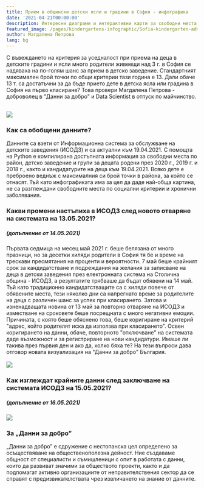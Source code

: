 ```yaml
---
title: Прием в общински детски ясли и градини в София - инфографика
date: '2021-04-21T00:00:00'
description: Интересни диаграми и интерактивни карти за свободни места и брой кандидатстващи деца в детски ясли и градини в гр. София.     
featured_image: /pages/kindergartens-infographic/Sofia-kindergarten-admission-map.png
author: Магдалена Петрова
lang: bg
---
```


С въвеждането на критерия за уседналост при приема на деца в детските градини и ясли много родители живеещи над 3 г. в София се надяваха на по-голям шанс за прием в детско заведение.
Стандартният максимален брой точки по общи критерии тази година е 13. Дали обаче 13 т. са достатъчни за да бъде прието дете в детска ясла или градина в София на първо класиране?
Това провери Магдалена Петрова - доброволец в "Данни за добро" и Data Scientist в отпуск по майчинство.
<br/><br/>

[ ![](/pages/kindergartens-infographic/Sofia-kindergarten-admission-probability-infographic-19.04.2021-small.png) ](/pages/kindergartens-infographic/Sofia-kindergarten-admission-probability-infographic-19.04.2021-large.png)

<!--
### Интерактивни карти

* [Набор 2020](https://kepler.gl/demo/map/carto?mapId=813ff022-e4d5-d3dc-e3ce-01fff3327423&owner=data-for-good-bg&privateMap=false)
* [Набор 2019](https://kepler.gl/demo/map/carto?mapId=d384e6da-932c-5b42-e824-a4f9854d924b&owner=data-for-good-bg&privateMap=false)
* [Набор 2018](https://kepler.gl/demo/map/carto?mapId=d5eb737b-4b8b-df0f-3800-83de5daae37d&owner=data-for-good-bg&privateMap=false)
-->

### Как са обобщени данните?
Данните са взети от Информационна система за обслужване на детските заведения (ИСОДЗ) и са актуални към 19.04.2021. С помощта на Python е компилирана достъпната информация за свободни места по район, детско заведение и групи за децата родени през 2020 г., 2019 г. и 2018 г., както и кандидатурите на деца към 19.04.2021. Всяко дете е преброено веднъж с максималния си брой точки в района, за който се отнасят. Тъй като инфографиката има за цел да даде най-обща картина, не са разглеждани свободните места по социални критерии и хронични заболявания.

### Какви промени настъпиха в ИСОДЗ след новото отваряне на системата на 13.05.2021?
##### (допълнение от 14.05.2021)
Първата седмица на месец май 2021 г. беше белязана от много празници, но за десетки хиляди родители в София тя бе и време на трескави пресмятания на проценти и вероятности. 7 май беше крайният срок за кандидатстване и подреждания на желания за записване на деца в детски заведения през електронната система на Столична община - ИСОДЗ, а резултатите трябваше да бъдат обявени на 14 май. Тъй като традиционно кандидатстващите са с хиляди повече от обявените места, тези няколко дни са напрегнато време за родителите на деца с различен шанс за успех при класирането. Затова и изненадващата новина от 13 май за повторно отваряне на ИСОДЗ и изместване на сроковете беше посрещната с много негативни емоции. Причината, с която беше обяснено това, беше коригиране на критерий "адрес, който родителят иска да използва при класирането". Освен коригирането на данни, обаче, повторното "отключване" на системата даде възможност и за регистриране на нови кандидатури. Имаше ли такива през първия ден и ако да, колко бяха те? На тези въпроси дава отговор новата визуализация на "Данни за добро" България.
<br/><br/>
[ ![](/pages/kindergartens-infographic/Sofia-kindergarten-reopening-of-system-13.05.2021.png) ](/pages/kindergartens-infographic/Sofia-kindergarten-reopening-of-system-13.05.2021.png)

### Как изглеждат крайните данни след заключване на системата ИСОДЗ на 15.05.2021?
##### (допълнение от 16.05.2021)
[ ![](/pages/kindergartens-infographic/Sofia-kindergarten-system-closed-on-15.05.2021.png) ](/pages/kindergartens-infographic/Sofia-kindergarten-system-closed-on-15.05.2021.png)

### За „Данни за добро”
„Данни за добро” е сдружение с нестопанска цел определено за осъществяване на общественополезна дейност. Ние създаваме общност от специалисти и съмишленици с опит в работата с данни, които да развиват значими за обществото проекти, както и да подпомагат активно организациите от неправителствения сектор да се справят с предизвикателствата чрез извличането на знание от данните.
